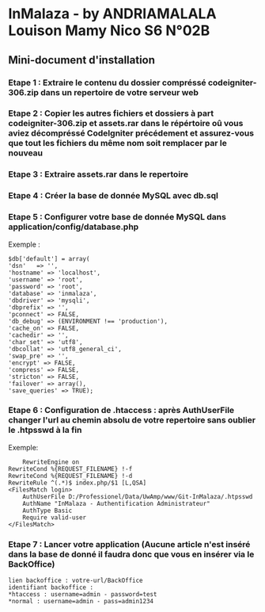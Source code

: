 # InMalaza - by ANDRIAMALALA Louison Mamy Nico S6 N°02B
## Mini-document d'installation
### Etape 1 : Extraire le contenu du dossier compréssé codeigniter-306.zip dans un repertoire de votre serveur web
### Etape 2 : Copier les autres fichiers et dossiers à part codeigniter-306.zip et assets.rar dans le répértoire oû vous aviez décompréssé CodeIgniter précédement et assurez-vous que tout les fichiers du même nom soit remplacer par le nouveau
### Etape 3 : Extraire assets.rar dans le repertoire
### Etape 4 : Créer la base de donnée MySQL avec db.sql
### Etape 5 : Configurer votre base de donnée MySQL dans application/config/database.php 
  Exemple : 
  
    $db['default'] = array(
	'dsn'	=> '',
	'hostname' => 'localhost',
	'username' => 'root',
	'password' => 'root',
	'database' => 'inmalaza',
	'dbdriver' => 'mysqli',
	'dbprefix' => '',
	'pconnect' => FALSE,
	'db_debug' => (ENVIRONMENT !== 'production'),
	'cache_on' => FALSE,
	'cachedir' => '',
	'char_set' => 'utf8',
	'dbcollat' => 'utf8_general_ci',
	'swap_pre' => '',
	'encrypt' => FALSE,
	'compress' => FALSE,
	'stricton' => FALSE,
	'failover' => array(),
	'save_queries' => TRUE);
### Etape 6 : Configuration de .htaccess : après AuthUserFile changer l'url au chemin absolu de votre repertoire sans oublier le .htpsswd à la fin
   Exemple:
   
        RewriteEngine on
	RewriteCond %{REQUEST_FILENAME} !-f
	RewriteCond %{REQUEST_FILENAME} !-d
	RewriteRule ^(.*)$ index.php/$1 [L,QSA]
	<FilesMatch login>
	    AuthUserFile D:/Professionel/Data/UwAmp/www/Git-InMalaza/.htpsswd
	    AuthName "InMalaza - Authentification Administrateur"
	    AuthType Basic
	    Require valid-user
	</FilesMatch>
   

  ### Etape 7 : Lancer votre application (Aucune article n'est inséré dans la base de donné il faudra donc que vous en insérer via le BackOffice)
  
    lien backoffice : votre-url/BackOffice
    identifiant backoffice : 
    *htaccess : username=admin - password=test
    *normal : username=admin - pass=admin1234
